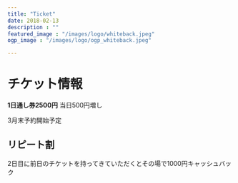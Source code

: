 ```yaml
---
title: "Ticket"
date: 2018-02-13
description : ""
featured_image : "/images/logo/whiteback.jpeg"
ogp_image : "/images/logo/ogp_whiteback.jpeg"

---
```


# チケット情報

**1日通し券2500円** 当日500円増し

3月末予約開始予定

## リピート割

2日目に前日のチケットを持ってきていただくとその場で1000円キャッシュバック
